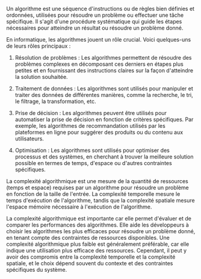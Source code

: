 Un algorithme est une séquence d'instructions ou de règles bien définies et ordonnées, utilisées pour résoudre un problème ou effectuer une tâche spécifique. Il s'agit d'une procédure systématique qui guide les étapes nécessaires pour atteindre un résultat ou résoudre un problème donné.

En informatique, les algorithmes jouent un rôle crucial. Voici quelques-uns de leurs rôles principaux :

1. Résolution de problèmes : Les algorithmes permettent de résoudre des problèmes complexes en décomposant ces derniers en étapes plus petites et en fournissant des instructions claires sur la façon d'atteindre la solution souhaitée.

2. Traitement de données : Les algorithmes sont utilisés pour manipuler et traiter des données de différentes manières, comme la recherche, le tri, le filtrage, la transformation, etc.

3. Prise de décision : Les algorithmes peuvent être utilisés pour automatiser la prise de décision en fonction de critères spécifiques. Par exemple, les algorithmes de recommandation utilisés par les plateformes en ligne pour suggérer des produits ou du contenu aux utilisateurs.

4. Optimisation : Les algorithmes sont utilisés pour optimiser des processus et des systèmes, en cherchant à trouver la meilleure solution possible en termes de temps, d'espace ou d'autres contraintes spécifiques.

La complexité algorithmique est une mesure de la quantité de ressources (temps et espace) requises par un algorithme pour résoudre un problème en fonction de la taille de l'entrée. La complexité temporelle mesure le temps d'exécution de l'algorithme, tandis que la complexité spatiale mesure l'espace mémoire nécessaire à l'exécution de l'algorithme.

La complexité algorithmique est importante car elle permet d'évaluer et de comparer les performances des algorithmes. Elle aide les développeurs à choisir les algorithmes les plus efficaces pour résoudre un problème donné, en tenant compte des contraintes de ressources disponibles. Une complexité algorithmique plus faible est généralement préférable, car elle indique une utilisation plus efficace des ressources. Cependant, il peut y avoir des compromis entre la complexité temporelle et la complexité spatiale, et le choix dépend souvent du contexte et des contraintes spécifiques du système.